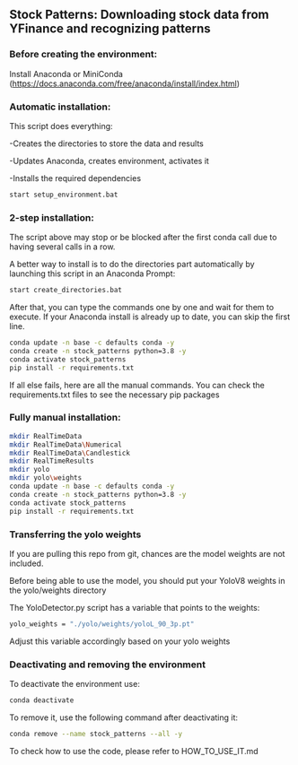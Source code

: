 ## Stock Patterns: Downloading stock data from YFinance and recognizing patterns

### Before creating the environment:
Install Anaconda or MiniConda (https://docs.anaconda.com/free/anaconda/install/index.html)


### Automatic installation:
This script does everything:

-Creates the directories to store the data and results

-Updates Anaconda, creates environment, activates it

-Installs the required dependencies
``` sh
start setup_environment.bat
```

### 2-step installation:
The script above may stop or be blocked after the first conda call due to having several calls in a row.

A better way to install is to do the directories part automatically by launching this script in an Anaconda Prompt:
``` sh
start create_directories.bat
```
After that, you can type the commands one by one and wait for them to execute. If your Anaconda install is already up to date,
you can skip the first line.
``` sh
conda update -n base -c defaults conda -y
conda create -n stock_patterns python=3.8 -y
conda activate stock_patterns
pip install -r requirements.txt
```

If all else fails, here are all the manual commands. You can check the requirements.txt files to see the necessary pip packages
### Fully manual installation:
``` sh
mkdir RealTimeData
mkdir RealTimeData\Numerical
mkdir RealTimeData\Candlestick
mkdir RealTimeResults
mkdir yolo
mkdir yolo\weights
conda update -n base -c defaults conda -y
conda create -n stock_patterns python=3.8 -y
conda activate stock_patterns
pip install -r requirements.txt
```

### Transferring the yolo weights
If you are pulling this repo from git, chances are the model weights are not included.

Before being able to use the model, you should put your YoloV8 weights in the yolo/weights directory

The YoloDetector.py script has a variable that points to the weights:

``` sh
yolo_weights = "./yolo/weights/yoloL_90_3p.pt"
```
Adjust this variable accordingly based on your yolo weights


### Deactivating and removing the environment

To deactivate the environment use:
``` sh
conda deactivate
``` 

To remove it, use the following command after deactivating it:
``` sh
conda remove --name stock_patterns --all -y 
```

To check how to use the code, please refer to HOW_TO_USE_IT.md